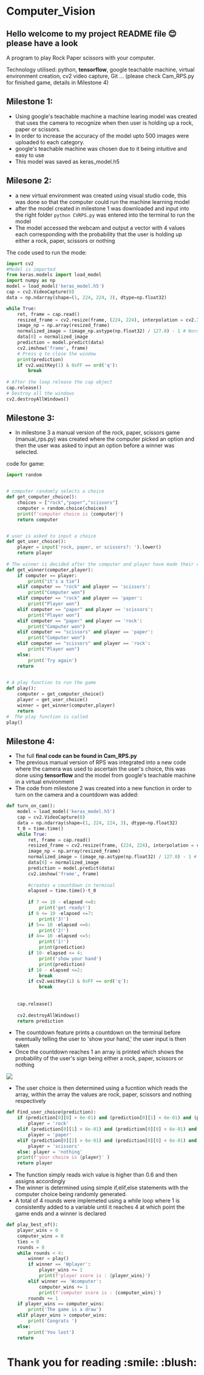 # Computer_Vision
## Hello welcome to my project README file :blush: please have a look

A program to play Rock Paper scissors with your computer.

Technology utilised: python, **tensorflow**, google teachable machine, virtual environment creation, cv2 video capture, Git ... (please check Cam_RPS.py for finished game, details in Milestone 4)

## Milestone 1:

* Using google's teachable machine a machine learing model was created that uses the camera to recognize when then user is holding up a rock, paper or scissors.
* In order to increase the accuracy of the model upto 500 images were uploaded to each category.
* google's teachable machine was chosen due to it being intuitive and easy to use
* This model was saved as keras_model.h5

## Milesone 2:

* a new virtual environment was created using visual studio code, this was done so that the computer could run the machine learning model
* after the model created in milestone 1 was downloaded and input into the right folder `python CVRPS.py` was entered into the terminal to run the model
* The model accessed the webcam and output a vector with 4 values each corresponding with the probability that the user is holding up either a rock, paper, scissors or nothing

The code used to run the mode:
```python
import cv2
#Model is imported
from keras.models import load_model
import numpy as np
model = load_model('keras_model.h5')
cap = cv2.VideoCapture(0)
data = np.ndarray(shape=(1, 224, 224, 3), dtype=np.float32)

while True: 
    ret, frame = cap.read()
    resized_frame = cv2.resize(frame, (224, 224), interpolation = cv2.INTER_AREA)
    image_np = np.array(resized_frame)
    normalized_image = (image_np.astype(np.float32) / 127.0) - 1 # Normalize the image
    data[0] = normalized_image
    prediction = model.predict(data)
    cv2.imshow('frame', frame)
    # Press q to close the window
    print(prediction)
    if cv2.waitKey(1) & 0xFF == ord('q'):
        break
            
# After the loop release the cap object
cap.release()
# Destroy all the windows
cv2.destroyAllWindows()
```

## Milestone 3:

* In milestone 3 a manual version of the rock, paper, scissors game (manual_rps.py) was created where the computer picked an option and then the user was asked to input an option before a winner was selected.

code for game:
```python
import random


# computer randomly selects a choice   
def get_computer_choice():
    choices = ["rock","paper","scissors"]
    computer = random.choice(choices)
    print(f'computer choice is {computer}')
    return computer


# user is asked to input a choice  
def get_user_choice():
    player = input('rock, paper, or scissors?: ').lower()
    return player
 
# The winner is decided after the computer and player have made their decisions   
def get_winner(computer,player):
    if computer == player:
        print("it's a tie")
    elif computer == "rock" and player == 'scissors':
        print("Computer won")
    elif computer == "rock" and player == 'paper':
        print("Player won")
    elif computer == "paper" and player == 'scissors':
        print("Player won")
    elif computer == "paper" and player == 'rock':
        print("Computer won")
    elif computer == "scissors" and player == 'paper':
        print("Computer won")
    elif computer == "scissors" and player == 'rock':
        print("Player won")
    else:
        print('Try again')
    return 
 

# A play function to run the game
def play():
    computer = get_computer_choice()
    player = get_user_choice()
    winner = get_winner(computer,player)
    return
#  The play function is called
play()
```
## Milestone 4:
* The full **final code can be found in Cam_RPS.py**
* The previous manual version of RPS was integrated into a new code where the camera was used to ascertain the user's choice, this was done using **tensorflow** and the model from google's teachable machine in a virtual environment
* The code from milestone 2 was created into a new function in order to turn on the camera and a countdown was added:
```python
def turn_on_cam():
    model = load_model('keras_model.h5')
    cap = cv2.VideoCapture(0)
    data = np.ndarray(shape=(1, 224, 224, 3), dtype=np.float32)
    t_0 = time.time()
    while True: 
        ret, frame = cap.read()
        resized_frame = cv2.resize(frame, (224, 224), interpolation = cv2.INTER_AREA)
        image_np = np.array(resized_frame)
        normalized_image = (image_np.astype(np.float32) / 127.0) - 1 # Normalize the image
        data[0] = normalized_image
        prediction = model.predict(data)
        cv2.imshow('frame', frame)
       
        #creates a countdown in terminal
        elapsed = time.time()-t_0
        
        if 7 <= 10 - elapsed <=8:
            print('get ready!')
        if 6 <= 10 -elapsed <=7:
            print('3!')
        if 5<= 10 -elapsed <=6:
            print('2!')
        if 4<= 10 -elapsed <=5:
            print('1!')
            print(prediction)
        if 10- elapsed <= 4:
            print('show your hand')
            print(prediction)
        if 10 - elapsed <=2:
            break
        if cv2.waitKey(1) & 0xFF == ord('q'):
            break
                
   
    cap.release()
   
    cv2.destroyAllWindows()
    return prediction 
```
* The countdown feature prints a countdown on the terminal before eventually telling the user to 'show your hand,' the user input is then taken 
* Once the countdown reaches 1 an array is printed which shows the probability of the user's sign being either a rock, paper, scissors or nothing

![](Images/Screenshot_3.png)   
* The user choice is then determined using a fucntion which reads the array, within the array the values are rock, paper, scissors and nothing respectively
```python
def Find_user_choice(prediction):
    if (prediction[0][0] > 6e-01) and (prediction[0][1] < 6e-01) and (prediction[0][2] < 6e-01) and (prediction[0][3] < 6e-01):
        player = 'rock'
    elif (prediction[0][1] > 6e-01) and (prediction[0][0] < 6e-01) and (prediction[0][2] < 6e-01) and (prediction[0][3] < 6e-01):
        player = 'paper'
    elif (prediction[0][2] > 6e-01) and (prediction[0][0] < 6e-01) and (prediction[0][1] < 6e-01) and (prediction[0][3] < 6e-01):
        player = 'scissors'
    else: player = 'nothing'
    print(f'your choice is {player}' )
    return player
```
* The function simply reads wich value is higher than 0.6 and then assigns accordingly
* The winner is determined using simple if,elif,else statements with the computer choice being randomly generated.
* A total of 4 rounds were implemeted using a while loop where 1 is consistently added to a variable until it reaches 4 at which point the game ends and a winner is declared
```python
def play_best_of():
    player_wins = 0
    computer_wins = 0
    ties = 0
    rounds = 0
    while rounds < 4:
        winner = play()
        if winner == 'Wplayer':
            player_wins += 1
            print(f'player score is : {player_wins}')
        elif winner == 'Wcomputer':
            computer_wins += 1
            print(f'computer score is : {computer_wins}')
        rounds += 1
    if player_wins == computer_wins:
        print('The game is a draw')
    elif player_wins > computer_wins:
        print('Congrats ')
    else:
        print('You lost')
    return
```
<h1 align="center">Thank you for reading :smile: :blush:</h1>

